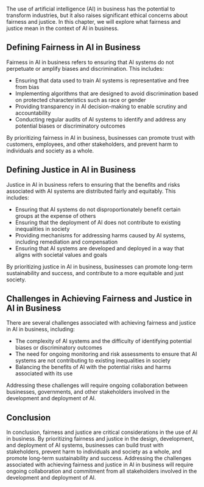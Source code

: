 
The use of artificial intelligence (AI) in business has the potential to transform industries, but it also raises significant ethical concerns about fairness and justice. In this chapter, we will explore what fairness and justice mean in the context of AI in business.

Defining Fairness in AI in Business
-----------------------------------

Fairness in AI in business refers to ensuring that AI systems do not perpetuate or amplify biases and discrimination. This includes:

* Ensuring that data used to train AI systems is representative and free from bias
* Implementing algorithms that are designed to avoid discrimination based on protected characteristics such as race or gender
* Providing transparency in AI decision-making to enable scrutiny and accountability
* Conducting regular audits of AI systems to identify and address any potential biases or discriminatory outcomes

By prioritizing fairness in AI in business, businesses can promote trust with customers, employees, and other stakeholders, and prevent harm to individuals and society as a whole.

Defining Justice in AI in Business
----------------------------------

Justice in AI in business refers to ensuring that the benefits and risks associated with AI systems are distributed fairly and equitably. This includes:

* Ensuring that AI systems do not disproportionately benefit certain groups at the expense of others
* Ensuring that the deployment of AI does not contribute to existing inequalities in society
* Providing mechanisms for addressing harms caused by AI systems, including remediation and compensation
* Ensuring that AI systems are developed and deployed in a way that aligns with societal values and goals

By prioritizing justice in AI in business, businesses can promote long-term sustainability and success, and contribute to a more equitable and just society.

Challenges in Achieving Fairness and Justice in AI in Business
--------------------------------------------------------------

There are several challenges associated with achieving fairness and justice in AI in business, including:

* The complexity of AI systems and the difficulty of identifying potential biases or discriminatory outcomes
* The need for ongoing monitoring and risk assessments to ensure that AI systems are not contributing to existing inequalities in society
* Balancing the benefits of AI with the potential risks and harms associated with its use

Addressing these challenges will require ongoing collaboration between businesses, governments, and other stakeholders involved in the development and deployment of AI.

Conclusion
----------

In conclusion, fairness and justice are critical considerations in the use of AI in business. By prioritizing fairness and justice in the design, development, and deployment of AI systems, businesses can build trust with stakeholders, prevent harm to individuals and society as a whole, and promote long-term sustainability and success. Addressing the challenges associated with achieving fairness and justice in AI in business will require ongoing collaboration and commitment from all stakeholders involved in the development and deployment of AI.
